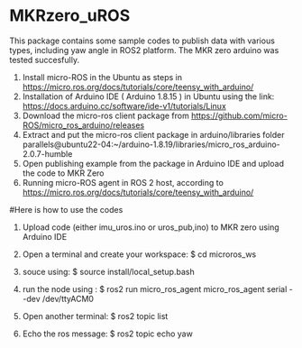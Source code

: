 # MKRzero_uROS
This package contains some sample codes to publish data with various types, including yaw angle in ROS2 platform. The MKR zero arduino was tested succesfully.

1)	Install micro-ROS in the Ubuntu as steps in https://micro.ros.org/docs/tutorials/core/teensy_with_arduino/
2)	Installation of Arduino IDE ( Arduino 1.8.15 ) in Ubuntu using the link: https://docs.arduino.cc/software/ide-v1/tutorials/Linux
3)	Download the micro-ros client package from 
https://github.com/micro-ROS/micro_ros_arduino/releases
4) Extract and put the micro-ros client package in arduino/libraries folder
parallels@ubuntu22-04:~/arduino-1.8.19/libraries/micro_ros_arduino-2.0.7-humble
5) Open publishing example from the package in Arduino IDE and upload the code to MKR Zero
6) Running micro-ROS agent in ROS 2 host, according to https://micro.ros.org/docs/tutorials/core/teensy_with_arduino/


#Here is how to use the codes
1)	Upload code (either imu_uros.ino or uros_pub,ino) to MKR zero using Arduino IDE
2)	Open a terminal and create your workspace: $ cd microros_ws
3)	souce using: $ source install/local_setup.bash
4)	run the node using : $ ros2 run micro_ros_agent micro_ros_agent serial --dev /dev/ttyACM0
   
6)	Open another terminal: $ ros2 topic list
7)	Echo the ros message: $ ros2 topic echo yaw

